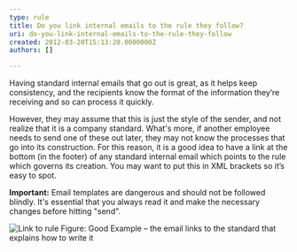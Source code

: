 ```yaml
---
type: rule
title: Do you link internal emails to the rule they follow?
uri: do-you-link-internal-emails-to-the-rule-they-follow
created: 2012-03-20T15:13:20.0000000Z
authors: []

---
```




<span class='intro'> Having standard internal emails that go out is great, as it helps keep consistency, and the recipients know the format of the information they’re receiving and so can process it quickly.<br> </span>

<p>However, they may assume that this is just the style of the sender, and not realize that it is a company standard. What's more, if another employee needs to send one of these out later, they may not know the processes that go into its construction. For this reason, it is a good idea to have a link at the bottom (in the footer) of any standard internal email which points to the rule which governs its creation. You may want to put this in XML brackets so it’s easy to spot.</p><p class="ssw15-rteElement-GreyBox"><b>Important&#58;</b> Email templates are dangerous and&#160;should&#160;not be&#160;followed blindly. It's essential that you always&#160;read it and make the necessary changes before hitting &quot;send&quot;.​<br></p>
<img class="ms-rteCustom-ImageArea" border="0" alt="Link to rule" src="/PublishingImages/link-to-rule.jpg" /> <span class="ms-rteCustom-FigureGood">Figure&#58; Good Example – the email links to the standard that explains how to write it</span>


